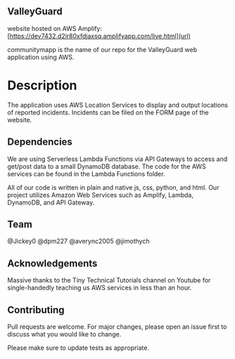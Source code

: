 ## ValleyGuard

website hosted on AWS Amplify: [https://dev7432.d2ir80xfdjaxsq.amplifyapp.com/live.html](url)

communitymapp is the name of our repo for the ValleyGuard web application using AWS. 

# Description

The application uses AWS Location Services to display and output locations of reported incidents. Incidents can be filed on the FORM page of the website.

## Dependencies

We are using Serverless Lambda Functions via API Gateways to access and 
get/post data to a small DynamoDB database. The code for the AWS services 
can be found in the Lambda Functions folder.

All of our code is written in plain and native js, css, python, and html. Our project utilizes
Amazon Web Services such as Amplify, Lambda, DynamoDB, and API Gateway.


## Team

@Jickey0
@dpm227
@averync2005
@jimothych

## Acknowledgements

Massive thanks to the Tiny Technical Tutorials channel on Youtube for 
single-handedly teaching us AWS services in less than an hour.

## Contributing

Pull requests are welcome. For major changes, please open an issue first
to discuss what you would like to change.

Please make sure to update tests as appropriate.
